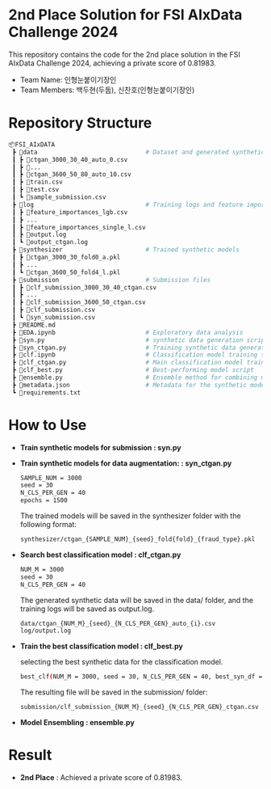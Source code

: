 # 2nd Place Solution for FSI AIxData Challenge 2024
This repository contains the code for the 2nd place solution in the FSI AIxData Challenge 2024, achieving a private score of 0.81983.

- Team Name: 인형눈붙이기장인
- Team Members: 백두현(두둡), 신찬호(인형눈붙이기장인)

# Repository Structure

```bash
📦FSI_AIxDATA
 ┣ 📂data                              # Dataset and generated synthetic data
 ┃ ┣ 📜ctgan_3000_30_40_auto_0.csv
 ┃ ┣ 📜...
 ┃ ┣ 📜ctgan_3600_50_80_auto_10.csv
 ┃ ┣ 📜train.csv
 ┃ ┣ 📜test.csv
 ┃ ┗ 📜sample_submission.csv
 ┣ 📂log                               # Training logs and feature importance data
 ┃ ┣ 📜feature_importances_lgb.csv
 ┃ ┣ ...
 ┃ ┣ 📜feature_importances_single_l.csv
 ┃ ┣ 📜output.log
 ┃ ┗ 📜output_ctgan.log
 ┣ 📂synthesizer                       # Trained synthetic models
 ┃ ┣ 📜ctgan_3000_30_fold0_a.pkl
 ┃ ┣ ...
 ┃ ┗ 📜ctgan_3600_50_fold4_l.pkl
 ┣ 📂submission                        # Submission files
 ┃ ┣ 📜clf_submission_3000_30_40_ctgan.csv
 ┃ ┣ ...
 ┃ ┣ 📜clf_submission_3600_50_ctgan.csv
 ┃ ┣ 📜clf_submission.csv
 ┃ ┗ 📜syn_submission.csv
 ┣ 📜README.md
 ┣ 📜EDA.ipynb                         # Exploratory data analysis
 ┣ 📜syn.py                            # synthetic data generation script
 ┣ 📜syn_ctgan.py                      # Training synthetic data generation script
 ┣ 📜clf.ipynb                         # Classification model training script
 ┣ 📜clf_ctgan.py                      # Main classification model training script
 ┣ 📜clf_best.py                       # Best-performing model script
 ┣ 📜ensemble.py                       # Ensemble method for combining models
 ┣ 📜metadata.json                     # Metadata for the synthetic models
 ┗ 📜requirements.txt                  
```

# How to Use
  - **Train synthetic models for submission : syn.py**  
    
  - **Train synthetic models for data augmentation: : syn_ctgan.py**
    ```bash
    SAMPLE_NUM = 3000
    seed = 30
    N_CLS_PER_GEN = 40
    epochs = 1500
    ```
    The trained models will be saved in the synthesizer folder with the following format:
    ```bash
    synthesizer/ctgan_{SAMPLE_NUM}_{seed}_fold{fold}_{fraud_type}.pkl
    ```
    
  - **Search best classification model  : clf_ctgan.py**  
    ```bash
    NUM_M = 3000
    seed = 30
    N_CLS_PER_GEN = 40
    ```
    The generated synthetic data will be saved in the data/ folder, and the training logs will be saved as output.log.  
    ```bash
    data/ctgan_{NUM_M}_{seed}_{N_CLS_PER_GEN}_auto_{i}.csv
    log/output.log
    ```

  - **Train the best classification model  : clf_best.py**
    
    selecting the best synthetic data for the classification model.
    ```bash
    best_clf(NUM_M = 3000, seed = 30, N_CLS_PER_GEN = 40, best_syn_df = [-1, 3, -1, 4, 0])
    ```
    The resulting file will be saved in the submission/ folder:
    ```bash
    submission/clf_submission_{NUM_M}_{seed}_{N_CLS_PER_GEN}_ctgan.csv
    ```
  
  - **Model Ensembling : ensemble.py**

# Result
  - **2nd Place** : Achieved a private score of 0.81983.
